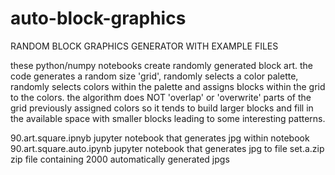 # auto-block-graphics
RANDOM BLOCK GRAPHICS GENERATOR WITH EXAMPLE FILES

these python/numpy notebooks create randomly generated block art.  the code generates a random size 'grid', randomly selects a color palette, randomly selects colors within the palette and assigns blocks within the grid to the colors.  the algorithm does NOT 'overlap' or 'overwrite' parts of the grid previously assigned colors so it tends to build larger blocks and fill in the available space with smaller blocks leading to some interesting patterns.

90.art.square.ipnyb      jupyter notebook that generates jpg within notebook
90.art.square.auto.ipynb jupyter notebook that generates jpg to file
set.a.zip                zip file containing 2000 automatically generated jpgs
